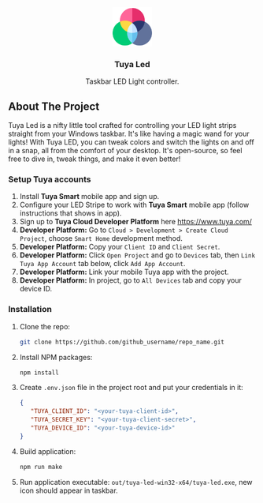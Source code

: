 <br />
<div align="center">
  <a href="https://github.com/filiprak/tuya-led">
    <img src="assets/icons/on.png" alt="Logo" width="80" height="80">
  </a>

<h3 align="center">Tuya Led</h3>
  <p align="center">
    Taskbar LED Light controller.
  </p>
</div>

## About The Project

Tuya Led is a nifty little tool crafted for controlling your LED light strips straight from your Windows taskbar. It's like having a magic wand for your lights! With Tuya LED, you can tweak colors and switch the lights on and off in a snap, all from the comfort of your desktop. It's open-source, so feel free to dive in, tweak things, and make it even better!

### Setup Tuya accounts

1. Install **Tuya Smart** mobile app and sign up.
2. Configure your LED Stripe to work with **Tuya Smart** mobile app (follow instructions that shows in app).
3. Sign up to **Tuya Cloud Developer Platform** here https://www.tuya.com/
4. **Developer Platform:** Go to `Cloud > Development > Create Cloud Project`, choose `Smart Home` development method.
5. **Developer Platform:** Copy your `Client ID` and `Client Secret`.
6. **Developer Platform:** Click `Open Project` and go to `Devices` tab, then `Link Tuya App Account` tab below, click `Add App Account`.
7. **Developer Platform:** Link your mobile Tuya app with the project.
8. **Developer Platform:** In project, go to `All Devices` tab and copy your device ID.

### Installation

1. Clone the repo:

   ```sh
   git clone https://github.com/github_username/repo_name.git
   ```

2. Install NPM packages:

   ```sh
   npm install
   ```

3. Create `.env.json` file in the project root and put your credentials in it:

   ```json
   {
      "TUYA_CLIENT_ID": "<your-tuya-client-id>",
      "TUYA_SECRET_KEY": "<your-tuya-client-secret>",
      "TUYA_DEVICE_ID": "<your-tuya-device-id>"
   }
   ```

3. Build application:

   ```sh
   npm run make
   ```

4. Run application executable: `out/tuya-led-win32-x64/tuya-led.exe`, new icon should appear in taskbar.
